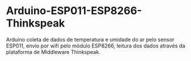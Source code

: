 # Arduino-ESP011-ESP8266-Thinkspeak
Arduino coleta de dados de temperatura e umidade do ar pelo sensor ESP011, envio por wifi pelo módulo ESP8266, leitura dos dados através da plataforma de Middleware Thinkspeak.
